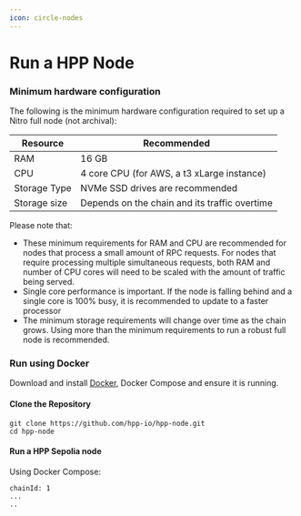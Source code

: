```yaml
---
icon: circle-nodes
---
```


# Run a HPP Node

### Minimum hardware configuration

The following is the minimum hardware configuration required to set up a Nitro full node (not archival):

| Resource     | Recommended                                   |
| ------------ | --------------------------------------------- |
| RAM          | 16 GB                                         |
| CPU          | 4 core CPU (for AWS, a t3 xLarge instance)    |
| Storage Type | NVMe SSD drives are recommended               |
| Storage size | Depends on the chain and its traffic overtime |

Please note that:

* These minimum requirements for RAM and CPU are recommended for nodes that process a small amount of RPC requests. For nodes that require processing multiple simultaneous requests, both RAM and number of CPU cores will need to be scaled with the amount of traffic being served.
* Single core performance is important. If the node is falling behind and a single core is 100% busy, it is recommended to update to a faster processor
* The minimum storage requirements will change over time as the chain grows. Using more than the minimum requirements to run a robust full node is recommended.

### Run using Docker

Download and install [Docker](https://www.docker.com/), Docker Compose and ensure it is running.

#### Clone the Repository

```
git clone https://github.com/hpp-io/hpp-node.git
cd hpp-node
```

#### Run a HPP Sepolia node

Using Docker Compose:

```
chainId: 1
...
..
```

